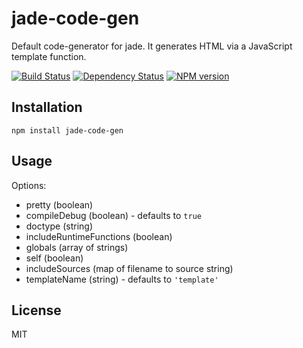 # jade-code-gen

Default code-generator for jade.  It generates HTML via a JavaScript template function.

[![Build Status](https://img.shields.io/travis/jadejs/jade-code-gen/master.svg)](https://travis-ci.org/jadejs/jade-code-gen)
[![Dependency Status](https://img.shields.io/gemnasium/jadejs/jade-code-gen.svg)](https://gemnasium.com/jadejs/jade-code-gen)
[![NPM version](https://img.shields.io/npm/v/jade-code-gen.svg)](https://www.npmjs.org/package/jade-code-gen)

## Installation

    npm install jade-code-gen

## Usage

Options:

 - pretty (boolean)
 - compileDebug (boolean) - defaults to `true`
 - doctype (string)
 - includeRuntimeFunctions (boolean)
 - globals (array of strings)
 - self (boolean)
 - includeSources (map of filename to source string)
 - templateName (string) - defaults to `'template'`

## License

  MIT
